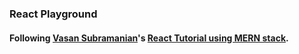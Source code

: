 ### React Playground

#### Following [Vasan Subramanian](https://github.com/vasansr)'s [React Tutorial using MERN stack](https://hashnode.com/post/react-tutorial-using-mern-stack-ciiyus9m700qqge53mer0isxz).
